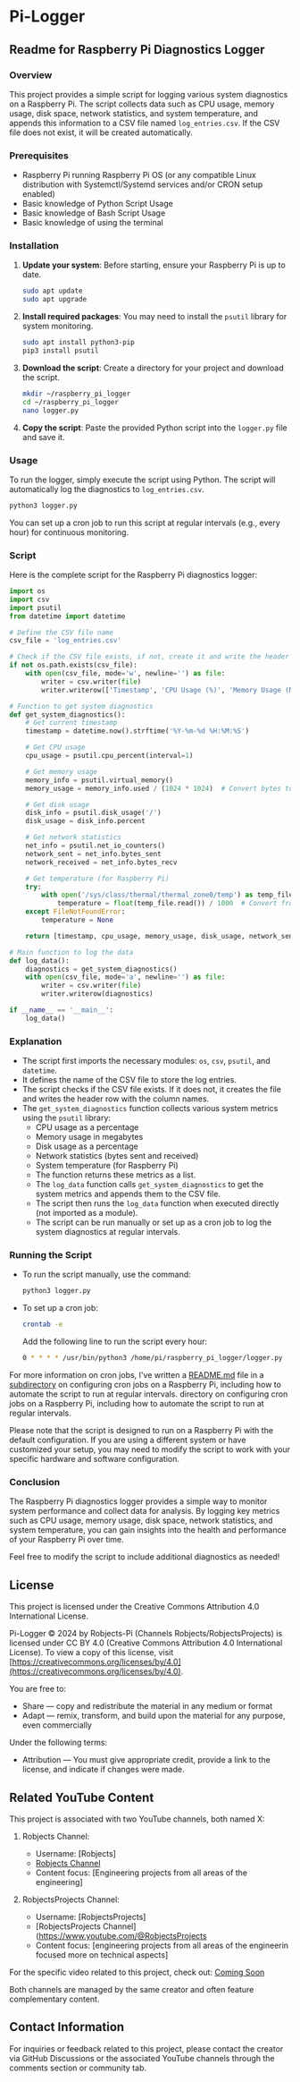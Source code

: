 # Pi-Logger
## Readme for Raspberry Pi Diagnostics Logger

### Overview

This project provides a simple script for logging various system diagnostics on a Raspberry Pi. The script collects data such as CPU usage, memory usage, disk space, network statistics, and system temperature, and appends this information to a CSV file named `log_entries.csv`. If the CSV file does not exist, it will be created automatically.

### Prerequisites

- Raspberry Pi running Raspberry Pi OS (or any compatible Linux distribution with Systemctl/Systemd services and/or CRON setup enabled)
- Basic knowledge of Python Script Usage
- Basic knowledge of Bash Script Usage
- Basic knowledge of using the terminal

### Installation

1. **Update your system**: Before starting, ensure your Raspberry Pi is up to date.
   ```bash
   sudo apt update
   sudo apt upgrade
   ```

2. **Install required packages**: You may need to install the `psutil` library for system monitoring.
   ```bash
   sudo apt install python3-pip
   pip3 install psutil
   ```

3. **Download the script**: Create a directory for your project and download the script.
   ```bash
   mkdir ~/raspberry_pi_logger
   cd ~/raspberry_pi_logger
   nano logger.py
   ```

4. **Copy the script**: Paste the provided Python script into the `logger.py` file and save it.

### Usage

To run the logger, simply execute the script using Python. The script will automatically log the diagnostics to `log_entries.csv`.

```bash
python3 logger.py
```

You can set up a cron job to run this script at regular intervals (e.g., every hour) for continuous monitoring.

### Script

Here is the complete script for the Raspberry Pi diagnostics logger:

```python
import os
import csv
import psutil
from datetime import datetime

# Define the CSV file name
csv_file = 'log_entries.csv'

# Check if the CSV file exists, if not, create it and write the header
if not os.path.exists(csv_file):
    with open(csv_file, mode='w', newline='') as file:
        writer = csv.writer(file)
        writer.writerow(['Timestamp', 'CPU Usage (%)', 'Memory Usage (MB)', 'Disk Usage (%)', 'Network Sent (bytes)', 'Network Received (bytes)', 'Temperature (°C)'])

# Function to get system diagnostics
def get_system_diagnostics():
    # Get current timestamp
    timestamp = datetime.now().strftime('%Y-%m-%d %H:%M:%S')

    # Get CPU usage
    cpu_usage = psutil.cpu_percent(interval=1)

    # Get memory usage
    memory_info = psutil.virtual_memory()
    memory_usage = memory_info.used / (1024 * 1024)  # Convert bytes to MB

    # Get disk usage
    disk_info = psutil.disk_usage('/')
    disk_usage = disk_info.percent

    # Get network statistics
    net_info = psutil.net_io_counters()
    network_sent = net_info.bytes_sent
    network_received = net_info.bytes_recv

    # Get temperature (for Raspberry Pi)
    try:
        with open('/sys/class/thermal/thermal_zone0/temp') as temp_file:
            temperature = float(temp_file.read()) / 1000  # Convert from millidegrees to degrees Celsius
    except FileNotFoundError:
        temperature = None

    return [timestamp, cpu_usage, memory_usage, disk_usage, network_sent, network_received, temperature]

# Main function to log the data
def log_data():
    diagnostics = get_system_diagnostics()
    with open(csv_file, mode='a', newline='') as file:
        writer = csv.writer(file)
        writer.writerow(diagnostics)

if __name__ == '__main__':
    log_data()
```


### Explanation

- The script first imports the necessary modules: `os`, `csv`, `psutil`, and `datetime`.
- It defines the name of the CSV file to store the log entries.
- The script checks if the CSV file exists. If it does not, it creates the file and writes the header row with the column names.
- The `get_system_diagnostics` function collects various system metrics using the `psutil` library:
  - CPU usage as a percentage
  - Memory usage in megabytes
  - Disk usage as a percentage
  - Network statistics (bytes sent and received)
  - System temperature (for Raspberry Pi)
  - The function returns these metrics as a list.
  - The `log_data` function calls `get_system_diagnostics` to get the system metrics and appends them to the CSV file.
  - The script then runs the `log_data` function when executed directly (not imported as a module).
  - The script can be run manually or set up as a cron job to log the system diagnostics at regular intervals.


### Running the Script

- To run the script manually, use the command:
  ```bash
  python3 logger.py
  ```

- To set up a cron job:
  ```bash
  crontab -e
  ```
  Add the following line to run the script every hour:
  ```bash
  0 * * * * /usr/bin/python3 /home/pi/raspberry_pi_logger/logger.py
  ```

For more information on cron jobs, I've written a [README.md](./raspberry_pi_logger/autorun/cron/README.md) file in a [subdirectory](./raspberry_pi_logger/autorun/cron/.) on configuring cron jobs on a Raspberry Pi, including how to automate the script to run at regular intervals.
directory on configuring cron jobs on a Raspberry Pi, including how to automate the script to run at regular intervals.

Please note that the script is designed to run on a Raspberry Pi with the default configuration. If you are using a different system or have customized your setup, you may need to modify the script to work with your specific hardware and software configuration.

### Conclusion

The Raspberry Pi diagnostics logger provides a simple way to monitor system performance and collect data for analysis. By logging key metrics such as CPU usage, memory usage, disk space, network statistics, and system temperature, you can gain insights into the health and performance of your Raspberry Pi over time.

Feel free to modify the script to include additional diagnostics as needed!



## License

This project is licensed under the Creative Commons Attribution 4.0 International License.

Pi-Logger © 2024 by Robjects-Pi (Channels Robjects/RobjectsProjects) is licensed under CC BY 4.0 (Creative Commons Attribution 4.0 International License). To view a copy of this license, visit [https://creativecommons.org/licenses/by/4.0](https://creativecommons.org/licenses/by/4.0).

You are free to:
- Share — copy and redistribute the material in any medium or format
- Adapt — remix, transform, and build upon the material for any purpose, even commercially

Under the following terms:
- Attribution — You must give appropriate credit, provide a link to the license, and indicate if changes were made.

## Related YouTube Content

This project is associated with two YouTube channels, both named X:

1. Robjects Channel:
   - Username: [Robjects]
   - [Robjects Channel](https://www.youtube.com/@Robjects)
   - Content focus: [Engineering projects from all areas of the engineering]

2. RobjectsProjects Channel:
   - Username: [RobjectsProjects]
   - [RobjectsProjects Channel](https://www.youtube.com/@RobjectsProjects
   - Content focus: [engineering projects from all areas of the engineerin focused more on technical aspects]

For the specific video related to this project, check out:
[Coming Soon]()

Both channels are managed by the same creator and often feature complementary content.

## Contact Information

For inquiries or feedback related to this project, please contact the creator via GitHub Discussions or the associated YouTube channels through the comments section or community tab.
